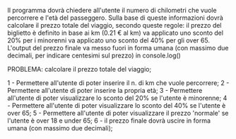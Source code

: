 Il programma dovrà chiedere all'utente il numero di chilometri che vuole percorrere e l'età del passeggero.
Sulla base di queste informazioni dovrà calcolare il prezzo totale del viaggio, secondo queste regole:
il prezzo del biglietto è definito in base ai km (0.21 € al km)
va applicato uno sconto del 20% per i minorenni
va applicato uno sconto del 40% per gli over 65.
L'output del prezzo finale va messo fuori in forma umana (con massimo due decimali, per indicare centesimi sul prezzo) in console.log()

PROBLEMA: calcolare il prezzo totale del viaggio;

1 - Permettere all'utente di poter inserire il n. di km che vuole percorrere;
2 - Permettere all'utente di poter inserire la propria età;
3 - Permettere all'utente di poter visualizzare lo sconto del 20% se l'utente è minorenne;
4 - Permettere all'utente di poter visualizzare lo sconto del 40% se l'utente è over 65;
5 - Permettere all'utente di poter visualizzare il prezzo 'normale' se l'utente è over 18 e under 65;
6 - il prezzo finale dovrà uscire in forma umana (con massimo due decimali);